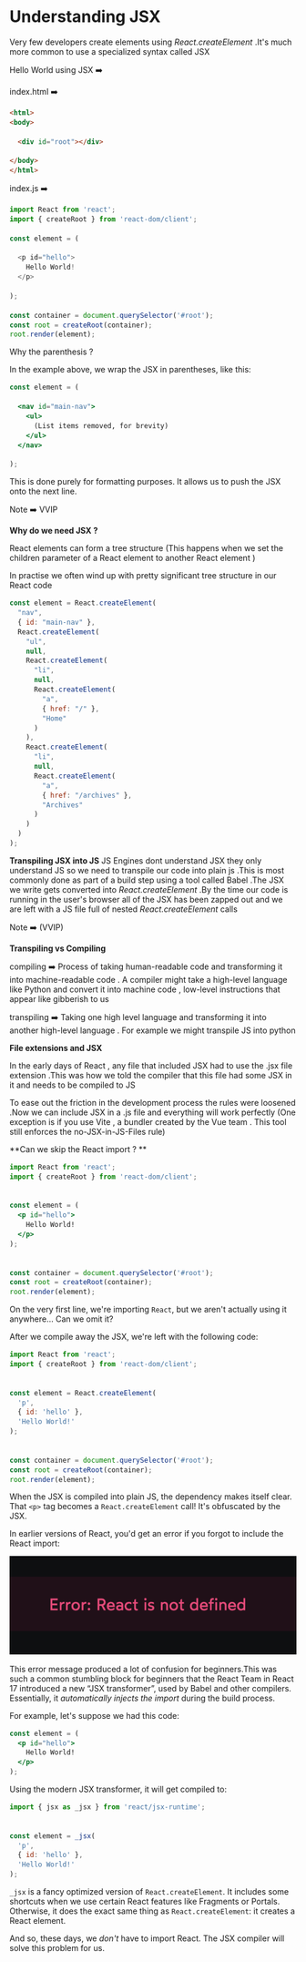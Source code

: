 # Understanding JSX

Very few developers create elements using *React.createElement* .It's much more common to use a specialized syntax called JSX

Hello World using JSX ➡️

index.html ➡️

```html
<html>
<body>

  <div id="root"></div>

</body>
</html>
```

index.js ➡️

```js
import React from 'react';
import { createRoot } from 'react-dom/client';

const element = (

  <p id="hello">
    Hello World!
  </p>

);

const container = document.querySelector('#root');
const root = createRoot(container);
root.render(element);
```

Why the parenthesis ? 

In the example above, we wrap the JSX in parentheses, like this:

```jsx
const element = (

  <nav id="main-nav">
    <ul>
      (List items removed, for brevity)
    </ul>
  </nav>

);
```

This is done purely for formatting purposes. It allows us to push the JSX onto the next line.



Note ➡️ VVIP 

**Why do we need JSX ?** 

React elements can form a tree structure (This happens when we set the children parameter of a React element to another React element )

In practise we often wind up with pretty significant tree structure in our React code

```js
const element = React.createElement(
  "nav",
  { id: "main-nav" },
  React.createElement(
    "ul",
    null,
    React.createElement(
      "li",
      null,
      React.createElement(
        "a",
        { href: "/" },
        "Home"
      )
    ),
    React.createElement(
      "li",
      null,
      React.createElement(
        "a",
        { href: "/archives" },
        "Archives"
      )
    )
  )
);
```

**Transpiling JSX into JS**
JS Engines dont understand JSX they only understand JS so we need to transpile our code into plain js .This is most commonly done as part of a build step using a tool called Babel .The JSX we write gets converted into *React.createElement* .By the time our code is running in the user's browser all of the JSX has been zapped out and we are left with a JS file full of nested *React.createElement* calls

Note ➡️ (VVIP)

**Transpiling vs Compiling**

compiling ➡️ Process of taking human-readable code and transforming it into machine-readable code . A compiler might take a high-level language like Python and convert it into machine code , low-level instructions that appear like gibberish to us 

transpiling ➡️ Taking one high level language and transforming it into another high-level language . For example we might transpile JS into python

**File extensions and JSX**

In the early days of React , any file that included JSX had to use the .jsx file extension .This was how we told the compiler that this file had some JSX in it and needs to be compiled to JS 

To ease out the friction in the development process the rules were loosened .Now we can include JSX in a .js file and everything will work perfectly (One exception is if you use Vite , a bundler created by the Vue team . This tool still enforces the no-JSX-in-JS-Files rule)

**Can we skip the React import ? **

```jsx
import React from 'react';
import { createRoot } from 'react-dom/client';


const element = (
  <p id="hello">
    Hello World!
  </p>
);


const container = document.querySelector('#root');
const root = createRoot(container);
root.render(element);
```

On the very first line, we're importing `React`, but we aren't actually using it anywhere…  Can we omit it?

After we compile away the JSX, we're left with the following code:

```js
import React from 'react';
import { createRoot } from 'react-dom/client';


const element = React.createElement(
  'p',
  { id: 'hello' },
  'Hello World!'
);


const container = document.querySelector('#root');
const root = createRoot(container);
root.render(element);
```

When the JSX is compiled into plain JS, the dependency makes itself clear. That `<p>` tag becomes a `React.createElement` call! It's obfuscated by the JSX.

In earlier versions of React, you'd get an error if you forgot to include the React import:

![01-react-is-not-defined](../assets/01-react-is-not-defined.png)

This error message produced a lot of confusion for beginners.This was such a common stumbling block for beginners that the React Team in React 17 introduced a new “JSX transformer”, used by Babel and other compilers. Essentially, it *automatically injects the import* during the build process.

For example, let's suppose we had this code:

```jsx
const element = (
  <p id="hello">
    Hello World!
  </p>
);
```

Using the modern JSX transformer, it will get compiled to:

```jsx
import { jsx as _jsx } from 'react/jsx-runtime';


const element = _jsx(
  'p',
  { id: 'hello' },
  'Hello World!'
);
```

`_jsx` is a fancy optimized version of `React.createElement`. It includes some shortcuts when we use certain React features like  Fragments or Portals. Otherwise, it does the exact same thing as `React.createElement`: it creates a React element.

And so, these days, we *don't* have to import React. The JSX compiler will solve this problem for us.